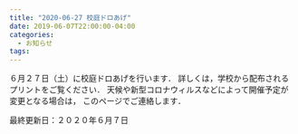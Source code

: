 ```yaml
---
title: "2020-06-27 校庭ドロあげ"
date: 2019-06-07T22:00:00-04:00
categories:
  - お知らせ
tags:
---
```

６月２７日（土）に校庭ドロあげを行います．
詳しくは，学校から配布されるプリントをご覧ください．
天候や新型コロナウィルスなどによって開催予定が変更となる場合は，
このページでご連絡します．

最終更新日：２０２０年６月７日
